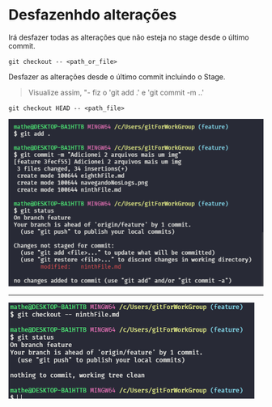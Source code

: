# Desfazenhdo alterações
Irá desfazer todas as alterações que não esteja no stage desde o último commit.
```
git checkout -- <path_or_file>
```

Desfazer as alterações desde o último commit incluindo o Stage.
> Visualize assim, "- fiz o 'git add .' e 'git commit -m ..'
```
git checkout HEAD -- <path_file>
```
![Aqui nessa stage eu tinha adicionado um comentário que tu pode visualizar no git status e ele mostra que existe um arquivo 'staged'](./addTestePtOne.png)

---

![Aqui nesse stage eu desfiz a alteração antes de commitar tinha dado apenas 'git add .'](./addTestePtTwo.png)